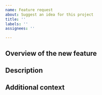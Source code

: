 ```yaml
---
name: Feature request
about: Suggest an idea for this project
title: ''
labels: ''
assignees: ''

---
```


## Overview of the new feature

## Description

## Additional context

